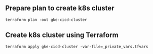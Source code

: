 
## Prepare plan to create k8s cluster

```terraform plan -out gke-cicd-cluster```

## Create k8s cluster using  Terraform 

```terraform apply gke-cicd-cluster -var-file=_private_vars.tfvars```